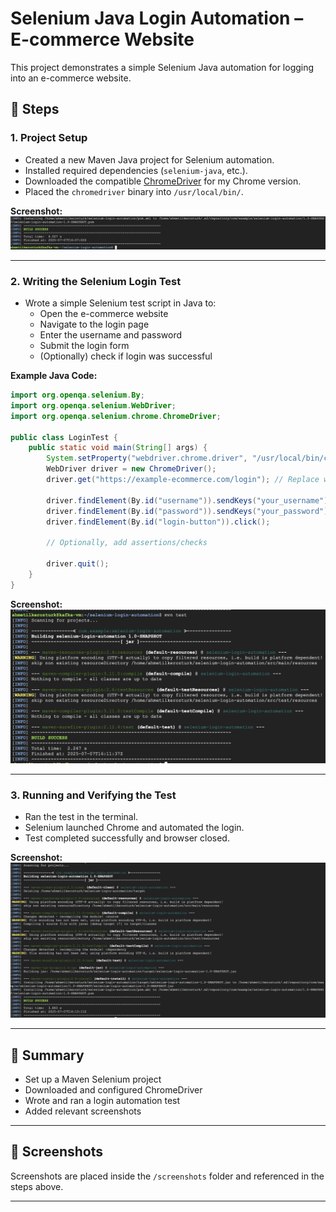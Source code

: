 # Selenium Java Login Automation – E-commerce Website

This project demonstrates a simple Selenium Java automation for logging into an e-commerce website.

## 🚀 Steps

### 1. Project Setup

- Created a new Maven Java project for Selenium automation.
- Installed required dependencies (`selenium-java`, etc.).
- Downloaded the compatible [ChromeDriver](https://googlechromelabs.github.io/chrome-for-testing/) for my Chrome version.
- Placed the `chromedriver` binary into `/usr/local/bin/`.

**Screenshot:**  
![Project Setup](screenshots/project-setup.png)

---

### 2. Writing the Selenium Login Test

- Wrote a simple Selenium test script in Java to:
    - Open the e-commerce website
    - Navigate to the login page
    - Enter the username and password
    - Submit the login form
    - (Optionally) check if login was successful

**Example Java Code:**
```java
import org.openqa.selenium.By;
import org.openqa.selenium.WebDriver;
import org.openqa.selenium.chrome.ChromeDriver;

public class LoginTest {
    public static void main(String[] args) {
        System.setProperty("webdriver.chrome.driver", "/usr/local/bin/chromedriver");
        WebDriver driver = new ChromeDriver();
        driver.get("https://example-ecommerce.com/login"); // Replace with actual login URL

        driver.findElement(By.id("username")).sendKeys("your_username");
        driver.findElement(By.id("password")).sendKeys("your_password");
        driver.findElement(By.id("login-button")).click();

        // Optionally, add assertions/checks

        driver.quit();
    }
}
```

**Screenshot:**  
![Login Test Running](screenshots/login-test-running.png)

---

### 3. Running and Verifying the Test

- Ran the test in the terminal.
- Selenium launched Chrome and automated the login.
- Test completed successfully and browser closed.

**Screenshot:**  
![Test Success](screenshots/test-success.png)

---

## 📝 Summary

- Set up a Maven Selenium project
- Downloaded and configured ChromeDriver
- Wrote and ran a login automation test
- Added relevant screenshots

---

## 📸 Screenshots

Screenshots are placed inside the `/screenshots` folder and referenced in the steps above.

---

